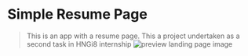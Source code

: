 # Simple Resume Page
> This is an app  with a resume page. This a project undertaken as a second task in HNGi8 internship
![preview landing page image]("https:///res-console.cloudinary.com/dvag8e5pw/thumbnails/transform/v1/image/upload/v1629371174/https:///res-console.cloudinary.com/dvag8e5pw/thumbnails/transform/v1/image/upload//v1629371174/U2NyZWVuc2hvdF9mcm9tXzIwMjEtMDgtMTlfMTEtNTItMDA=/drilldown")

